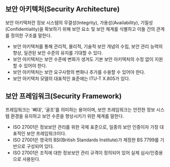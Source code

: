 ## 보안 아키텍처(Security Architecture)

보안 아키텍처란 정보 시스템의 무결성(Integrity), 가용성(Availability), 기밀성(Confidentiality)을 확보하기 위해 보안 요소 및 보안 체계를 식별하고 이들 간의 관계를 정의한 구조를 말한다.

- 보안 아키텍처를 통해 관리적, 물리적, 기술적 보안 개념의 수립, 보안 관리 능력의 향상, 일관된 보안 수준의 유지를 기대할 수 있다.
- 보안 아키텍처는 보안 수준에 변화가 생겨도 기본 보안 아키텍처의 수정 없이 지원할 수 있어야 한다.
- 보안 아키텍처는 보안 요구사항의 변화나 추가를 수용할 수 있어야 한다.
- 보안 아키텍처 모델의 대표적인 표준에는 ITU-T X.805가 있다.

## 보안 프레임워크(Security Framework)

프레임워크는 '뼈대', '골조'를 의미하는 용어이며, 보안 프레임워크는 안전한 정보 시스템 환경을 유지하고 보안 수준을 향상시키기 위한 체계를 말한다.

- ISO 27001은 정보보안 관리를 위한 국제 표준으로, 일종의 보안 인증이자 가장 대표적인 보안 프레임워크이다.
- ISO 27001은 영국의 BSI(British Standards Institute)가 제정한 BS 7799를 기반으로 구성되어 있다.
- ISO 27001은 조직에 대한 정보보안 관리 규격이 정의되어 있어 실제 심사/인증용으로 사용된다.
